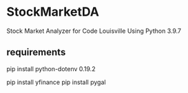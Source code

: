 # StockMarketDA
Stock Market Analyzer for Code Louisville
Using Python 3.9.7

## requirements
pip install python-dotenv 0.19.2

pip install yfinance
pip install pygal 